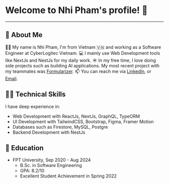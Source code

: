 # Welcome to Nhi Pham's profile! 👋
---

## 🚀 About Me
🕵️‍♀️ My name is Nhi Pham, I'm from Vietnam 🇻🇳 and working as a Software Engineer at CyberLogitec Vietnam.
💻 I mainly use Web Development tools like NextJs and NestJs for my daily work.
☀️ In my free time, I love doing side projects such as building AI applications. My most recent project with my teammates was [Formularizer](https://formularizer.com).
📫 You can reach me via [LinkedIn](https://www.linkedin.com/in/thiennhi/), or [Email](thienphamnhi@gmail.com).
## 👩‍💻 Technical Skills
I have deep experience in:
- Web Development with ReactJs, NextJs, GraphQL, TypeORM
- UI Development with TailwindCSS, Bootstrap, Figma, Framer Motion 
- Databases such as Firestore, MySQL, Postgre
- Backend Development with NestJs
## 🏫 Education
- FPT University, Sep 2020 - Aug 2024
  - B.Sc. in Software Engineering
  - GPA: 8.2/10
  - Excellent Student Achievement in Spring 2022
